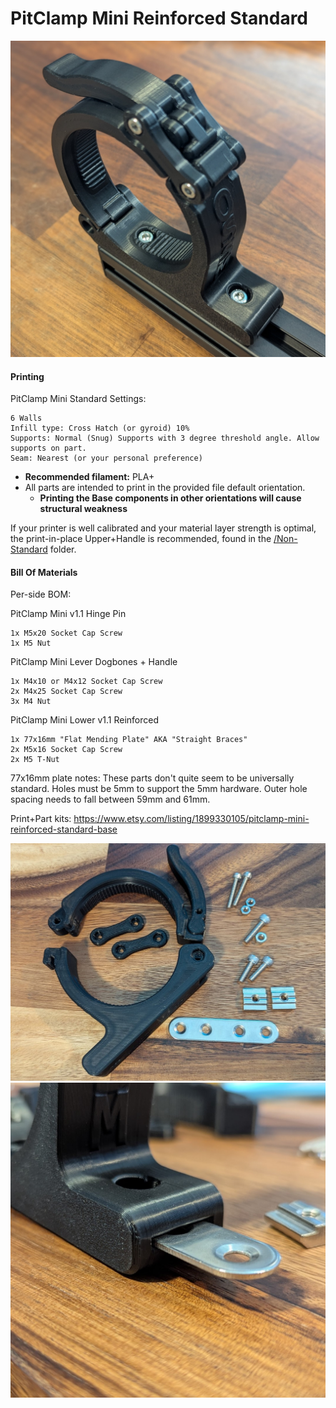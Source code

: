 # PitClamp Mini Reinforced Standard

![](<../../Printed Parts/OSSM Mods/PitClamp Mini Reinforced Standard/Images/Assembled.jpg>)

#### Printing

PitClamp Mini Standard Settings:

```
6 Walls
Infill type: Cross Hatch (or gyroid) 10%
Supports: Normal (Snug) Supports with 3 degree threshold angle. Allow supports on part.
Seam: Nearest (or your personal preference)
```

* **Recommended filament:** PLA+
* All parts are intended to print in the provided file default orientation.
  * **Printing the Base components in other orientations will cause structural weakness**

If your printer is well calibrated and your material layer strength is optimal, the print-in-place Upper+Handle is recommended, found in the [/Non-Standard](../../Printed%20Parts/OSSM%20Mods/PitClamp%20Mini%20Reinforced%20Standard/Non-standard/) folder.

#### Bill Of Materials

Per-side BOM:

PitClamp Mini v1.1 Hinge Pin

```
1x M5x20 Socket Cap Screw
1x M5 Nut
```

PitClamp Mini Lever Dogbones + Handle

```
1x M4x10 or M4x12 Socket Cap Screw
2x M4x25 Socket Cap Screw
3x M4 Nut
```

PitClamp Mini Lower v1.1 Reinforced

```
1x 77x16mm "Flat Mending Plate" AKA "Straight Braces"
2x M5x16 Socket Cap Screw
2x M5 T-Nut
```

77x16mm plate notes: These parts don't quite seem to be universally standard. Holes must be 5mm to support the 5mm hardware. Outer hole spacing needs to fall between 59mm and 61mm.

Print+Part kits: https://www.etsy.com/listing/1899330105/pitclamp-mini-reinforced-standard-base

![](<../../Printed Parts/OSSM Mods/PitClamp Mini Reinforced Standard/Images/Overview.jpg>) ![](<../../Printed Parts/OSSM Mods/PitClamp Mini Reinforced Standard/Images/Assembly.jpg>)
